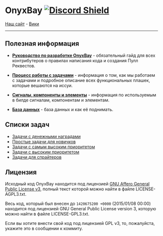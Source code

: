 # OnyxBay [![Discord Shield](https://discordapp.com/api/guilds/414832443384659968/widget.png?style=shield)](https://discord.gg/4JFNdbk)

[Наш сайт](https://ss13.ru/) - [Вики](https://wiki.ss13.ru/)

---

## Полезная информация

- **[Руководство по разработке OnyxBay](https://github.com/ChaoticOnyx/OnyxBay/blob/dev/docs/contributing.md)** - обязательный гайд для всех контрибутеров о правилах написания кода и создания Пулл Реквестов.
- **[Процесс работы с задачами](https://github.com/ChaoticOnyx/OnyxBay/blob/dev/docs/issues_processing.md)** - информация о том, как мы работаем с задачами и подробное описание всех функциональных плашек, которые вешаются на иссуи.

- **[Сигналы, компоненты и элементы](https://github.com/ChaoticOnyx/OnyxBay/blob/dev/docs/ces.md)** - информация по используемым в билде сигналам, компонентам и элементам.

- **[База данных](https://github.com/ChaoticOnyx/OnyxBay/blob/dev/docs/db.md)** - база данных и как её поднимать.

## Списки задач

- [Задачи с денежными наградами](https://github.com/ChaoticOnyx/OnyxBay/issues?q=is%3Aopen+is%3Aissue+label%3A%F0%9F%92%B0%D0%BD%D0%B0%D0%B3%D1%80%D0%B0%D0%B4%D0%B0)
- [Простые задачи для новичков](https://github.com/ChaoticOnyx/OnyxBay/issues?q=is%3Aopen+is%3Aissue+label%3A%22%3Agodmode%3A+%D0%BF%D1%80%D0%BE%D1%81%D1%82%D0%BE%22)
- [Задачи с самым высоким приоритетом](https://github.com/ChaoticOnyx/OnyxBay/issues?q=is%3Aopen+is%3Aissue+label%3A%F0%9F%94%A5%D0%BF%D1%80%D0%B8%D0%BE%D1%80%D0%B8%D1%82%D0%B5%D1%82)
- [Задачи с высоким приоритетом](https://github.com/ChaoticOnyx/OnyxBay/issues?q=is%3Aopen+is%3Aissue+label%3A%F0%9F%94%BA%D0%BF%D1%80%D0%B8%D0%BE%D1%80%D0%B8%D1%82%D0%B5%D1%82+)
- [Задачи для спрайтеров](https://github.com/ChaoticOnyx/OnyxBay/issues?q=is%3Aopen+is%3Aissue+label%3A%22%F0%9F%8E%A8+%D1%81%D0%BF%D1%80%D0%B0%D0%B9%D1%82%D1%8B%22+)

## Лицензия

Исходный код OnyxBay находится под лицензией [GNU Affero General Public License v3](http://www.gnu.org/licenses/agpl.html), полный текст которой можно найти в файле LICENSE-AGPL3.txt.

Весь код, который был внесен до `1420675200 +0000` (2015/01/08 00:00) находится под лицензией GNU General Public License version 3, которую можно найти в файле LICENSE-GPL3.txt.

Если вы хотите внести свой код под лицензией GPL v3, то, пожалуйста, укажите это в сообщении к коммиту.
